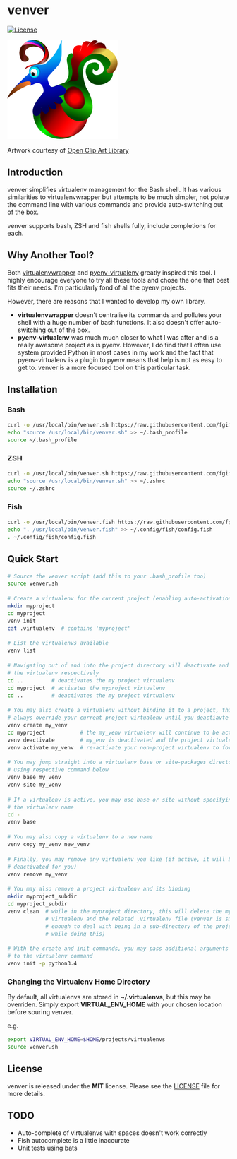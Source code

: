# venver

[![License](https://img.shields.io/badge/license-MIT-blue.svg)](https://github.com/fgimian/venver/blob/master/LICENSE)

![venver Logo](https://raw.githubusercontent.com/fgimian/venver/master/images/venver-logo.png)

Artwork courtesy of
[Open Clip Art Library](https://openclipart.org/detail/110179/decorative-bird)

## Introduction

venver simplifies virtualenv management for the Bash shell.  It has various
similarities to virtualenvwrapper but attempts to be much simpler, not polute
the command line with various commands and provide auto-switching out of the
box.

venver supports bash, ZSH and fish shells fully, include completions for each.

## Why Another Tool?

Both [virtualenvwrapper](https://bitbucket.org/dhellmann/virtualenvwrapper) and
[pyenv-virtualenv](https://github.com/yyuu/pyenv-virtualenv) greatly inspired
this tool.  I highly encourage everyone to try all these tools and chose the one
that best fits their needs.  I'm particularly fond of all the pyenv projects.

However, there are reasons that I wanted to develop my own library.

* **virtualenvwrapper** doesn't centralise its commands and pollutes your
  shell with a huge number of bash functions.  It also doesn't offer auto-
  switching out of the box.
* **pyenv-virtualenv** was much much closer to what I was after and is a really
  awesome project as is pyenv.  However, I do find that I often use system
  provided Python in most cases in my work and the fact that pyenv-virtualenv
  is a plugin to pyenv means that help is not as easy to get to.  venver is a
  more focused tool on this particular task.

## Installation

### Bash

```bash
curl -o /usr/local/bin/venver.sh https://raw.githubusercontent.com/fgimian/venver/master/venver.sh
echo "source /usr/local/bin/venver.sh" >> ~/.bash_profile
source ~/.bash_profile
```

### ZSH

```bash
curl -o /usr/local/bin/venver.sh https://raw.githubusercontent.com/fgimian/venver/master/venver.sh
echo "source /usr/local/bin/venver.sh" >> ~/.zshrc
source ~/.zshrc
```

### Fish

```bash
curl -o /usr/local/bin/venver.fish https://raw.githubusercontent.com/fgimian/venver/master/venver.fish
echo ". /usr/local/bin/venver.fish" >> ~/.config/fish/config.fish
. ~/.config/fish/config.fish
```

## Quick Start

```bash
# Source the venver script (add this to your .bash_profile too)
source venver.sh

# Create a virtualenv for the current project (enabling auto-activation)
mkdir myproject
cd myproject
venv init
cat .virtualenv  # contains 'myproject'

# List the virtualenvs available
venv list

# Navigating out of and into the project directory will deactivate and activate
# the virtualenv respectively
cd ..         # deactivates the my project virtualenv
cd myproject  # activates the myproject virtualenv
cd ..         # deactivates the my project virtualenv

# You may also create a virtualenv without binding it to a project, this will
# always override your current project virtualenv until you deactiavte it
venv create my_venv
cd myproject           # the my_venv virtualenv will continue to be activated
venv deactivate        # my_env is deactivated and the project virtualenv is activated
venv activate my_venv  # re-activate your non-project virtualenv to force override again

# You may jump straight into a virtualenv base or site-packages directory
# using respective command below
venv base my_venv
venv site my_venv

# If a virtualenv is active, you may use base or site without specifying
# the virtualenv name
cd -
venv base

# You may also copy a virtualenv to a new name
venv copy my_venv new_venv

# Finally, you may remove any virtualenv you like (if active, it will be
# deactivated for you)
venv remove my_venv

# You may also remove a project virtualenv and its binding
mkdir myproject_subdir
cd myproject_subdir
venv clean  # while in the myproject directory, this will delete the myproject
            # virtualenv and the related .virtualenv file (venver is smart
            # enough to deal with being in a sub-directory of the project
            # while doing this)

# With the create and init commands, you may pass additional arguments
# to the virtualenv command
venv init -p python3.4
```

### Changing the Virtualenv Home Directory

By default, all virtualenvs are stored in **~/.virtualenvs**, but this may be
overriden.  Simply export **VIRTUAL_ENV_HOME** with your chosen location before
souring venver.

e.g.

```bash
export VIRTUAL_ENV_HOME=$HOME/projects/virtualenvs
source venver.sh
```

## License

venver is released under the **MIT** license. Please see the
[LICENSE](https://github.com/fgimian/venver/blob/master/LICENSE)
file for more details.

## TODO

* Auto-complete of virtualenvs with spaces doesn't work correctly
* Fish autocomplete is a little inaccurate
* Unit tests using bats
